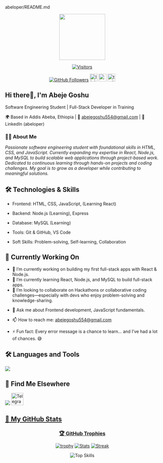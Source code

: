 abeloper/README.md

<div align="center">
  <img height="150" src="https://media.giphy.com/media/M9gbBd9nbDrOTu1Mqx/giphy.gif"  />
</div>

<div align="center">

[![Visitors](https://komarev.com/ghpvc/?username=abeloper&label=Views&color=0e75b6&style=flat)](https://github.com/abeloper)

[![GitHub Followers](https://img.shields.io/github/followers/yourusername?label=Follow&style=social)](https://github.com/yourusername)
  <img src="https://img.shields.io/static/v1?message=LinkedIn&logo=linkedin&label=&color=0077B5&logoColor=white&labelColor=&style=for-the-badge" height="25" alt="linkedin logo"  />
  <img src="https://img.shields.io/static/v1?message=Youtube&logo=youtube&label=&color=FF0000&logoColor=white&labelColor=&style=for-the-badge" height="25" alt="youtube logo"  />
  <img src="https://img.shields.io/static/v1?message=Twitter&logo=twitter&label=&color=1DA1F2&logoColor=white&labelColor=&style=for-the-badge" height="25" alt="twitter logo"  />
</div>

## Hi there👋, I'm  Abeje Goshu

Software Engineering Student | Full-Stack Developer in Training

🌍 Based in Addis Abeba, Ethiopia | 📧 abejegoshu554@gmail.com | 🔗 LinkedIn (abeloper)

### 👨‍💻 About Me
*Passionate software engineering student with foundational skills in HTML, CSS, and JavaScript. Currently expanding my expertise in React, Node.js, and MySQL to build scalable web applications through project-based work. Dedicated to continuous learning through hands-on projects and coding challenges. My goal is to grow as a developer while contributing to meaningful solutions.*

 ## 🛠️ Technologies & Skills
- Frontend: HTML, CSS, JavaScript, (Learning React)

- Backend: Node.js (Learning), Express

- Database: MySQL (Learning)

- Tools: Git & GitHub, VS Code

- Soft Skills: Problem-solving, Self-learning, Collaboration

## 🚀 Currently Working On

- 🔭 I’m currently working on building my first full-stack apps with React & Node.js.
- 🌱 I’m currently learning React, Node.js, and MySQL to build full-stack apps.
- 👯 I’m looking to collaborate on  Hackathons or collaborative coding challenges—especially with devs who enjoy problem-solving and knowledge-sharing.
<!-- 🤔 I’m looking for help with ...-->
- 💬 Ask me about Frontend development, JavaScript fundamentals.
- 📫 How to reach me: abejegoshu554@gmail.com

- ⚡ Fun fact: Every error message is a chance to learn… and I’ve had a lot of chances. 😅

## 🛠️ Languages and Tools
<p align="left">
  <a href="https://skillicons.dev">
    <img src="https://skillicons.dev/icons?i=html,css,js,react,nodejs,mysql,git,github,vscode,figma" />
  </a>
</p>

## 📍 Find Me Elsewhere

<p align="left">
  <a href="#"><img src="https://skillicons.dev/icons?i=linkedin,github,twitter,devto,discord,instagram,"/></a>
 </a>
<a href="https://t.me/yourusername" title="Message me on Telegram">
    <img src="https://skillicons.dev/icons?i=telegram" alt="Telegram" height="40"/>

</p>
<!-- 📊 GitHub Analytics & Add-Ons-->

## 🚀 My GitHub Stats

<div align="center">
  <!-- ### 👀 Visitors Count-->
  
### 🏆 GitHub Trophies
[![trophy](https://github-profile-trophy.vercel.app/?username=abeloper&theme=onedark&row=1&column=7)](https://github.com/ryo-ma/github-profile-trophy)
[![Stats](https://github-readme-stats.vercel.app/api?username=abeloper&show_icons=true&theme=vision-friendly-dark)](https://github.com/anuraghazra/github-readme-stats)
[![Streak](https://streak-stats.demolab.com?user=abeloper&theme=dark)](https://git.io/streak-stats)

![Top Skills](https://github-readme-stats.vercel.app/api/top-langs/?username=abeloper&layout=compact&theme=vision-friendly-dark)

</div>
